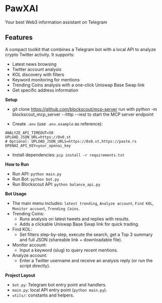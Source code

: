 # PawXAI
Your best Web3 information assistant on Telegram


## Features
A compact toolkit that combines a Telegram bot with a local API to analyze crypto Twitter activity. It supports:
- Latest news browsing
- Twitter account analysis
- KOL discovery with filters
- Keyword monitoring for mentions
- Trending Coins analysis with a one-click Uniswap Base Swap link
- Get specific address information

**Setup**
- git clone https://github.com/blockscout/mcp-server
run with python -m blockscout_mcp_server --http --rest to start the MCP server endpoint

- Create `.env` (use `.env.example` as reference):
```
ANALYZE_API_TIMEOUT=50
UPLOAD_JSON_URL=https://0x0.st
# Optional: UPLOAD_JSON_URLS=https://0x0.st,https://paste.rs
OPENAI_API_KEY=your_openai_key
```
- Install dependencies: `pip install -r requirements.txt`

**How to Run**
- Run API: `python main.py`
- Run Bot: `python bot.py`
- Run Blockscout API: `python balance_api.py`

**Bot Usage**
- The main menu includes: `latest trending`, `Analyze account`, `Find KOL`, `Monitor account`, `Trending Coins`.
- Trending Coins:
  - Runs analysis on latest tweets and replies with results.
  - Adds a clickable Uniswap Base Swap link for quick trading.
- Find KOL:
  - Set filters step-by-step, execute the search, get a Top 3 summary and full JSON (shareable link + downloadable file).
- Monitor account:
  - Input a keyword (slug) to query recent mentions.
- Analyze account:
  - Enter a Twitter username and receive an analysis reply (or run the script directly).


**Project Layout**
- `bot.py`: Telegram bot entry point and handlers.
- `main.py`: local API entry point (`python main.py`).
- `utils/`: constants and helpers.
